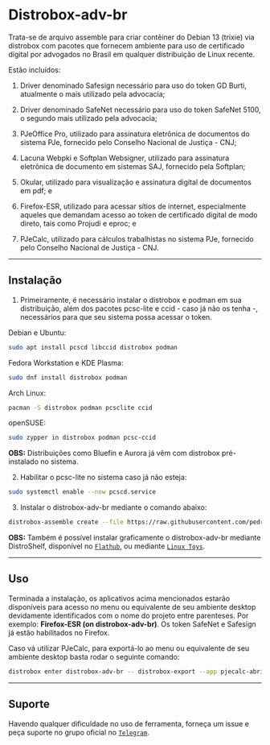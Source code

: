 # Distrobox-adv-br

Trata-se de arquivo assemble para criar contêiner do Debian 13 (trixie) via distrobox com pacotes que fornecem ambiente para uso de certificado digital por advogados no Brasil em qualquer distribuição de Linux recente. 

Estão incluídos:

1) Driver denominado Safesign necessário para uso do token GD Burti, atualmente o mais utilizado pela advocacia;
   
3) Driver denominado SafeNet necessário para uso do token SafeNet 5100, o segundo mais utilizado pela advocacia;

4) PJeOffice Pro, utilizado para assinatura eletrônica de documentos do sistema PJe, fornecido pelo Conselho Nacional de Justiça - CNJ;
   
5) Lacuna Webpki e Softplan Websigner, utilizado para assinatura eletrônica de documento em sistemas SAJ, fornecido pela Softplan;
   
6) Okular, utilizado para visualização e assinatura digital de documentos em pdf; e

7) Firefox-ESR, utilizado para acessar sítios de internet, especialmente aqueles que demandam acesso ao token de certificado digital de modo direto, tais como Projudi e eproc; e

8) PJeCalc, utilizado para cálculos trabalhistas no sistema PJe, fornecido pelo Conselho Nacional de Justiça - CNJ.

---

## Instalação

1. Primeiramente, é necessário instalar o distrobox e podman em sua distribuição, além dos pacotes pcsc-lite e ccid - caso já não os tenha -, necessários para que seu sistema possa acessar o token.

Debian e Ubuntu:

```bash
sudo apt install pcscd libccid distrobox podman
```

Fedora Workstation e KDE Plasma:

```bash
sudo dnf install distrobox podman
```
Arch Linux:
  
```bash
pacman -S distrobox podman pcsclite ccid
```

openSUSE:
```bash
sudo zypper in distrobox podman pcsc-ccid
```

**OBS:** Distribuições como Bluefin e Aurora já vêm com distrobox pré-instalado no sistema.

2. Habilitar o pcsc-lite no sistema caso já não esteja:
   
```bash
sudo systemctl enable --now pcscd.service
```

3. Instalar o distrobox-adv-br mediante o comando abaixo:

```bash
distrobox-assemble create --file https://raw.githubusercontent.com/pedrohqb/distrobox-adv-br/refs/heads/main/distrobox-adv-br
```

**OBS:** Também é possível instalar graficamente o distrobox-adv-br mediante DistroShelf, disponível no [`Flathub`](https://flathub.org/apps/com.ranfdev.DistroShelf), ou mediante [`Linux Toys`](https://github.com/psygreg/linuxtoys).

---

## Uso

Terminada a instalação, os aplicativos acima mencionados estarão disponíveis para acesso no menu ou equivalente de seu ambiente desktop devidamente identificados com o nome do projeto entre parenteses. Por exemplo: **Firefox-ESR (on distrobox-adv-br)**. Os token SafeNet e Safesign já estão habilitados no Firefox.

Caso vá utilizar PJeCalc, para exportá-lo ao menu ou equivalente de seu ambiente desktop basta rodar o seguinte comando:

```bash
distrobox enter distrobox-adv-br -- distrobox-export --app pjecalc-abrir.sh && distrobox enter distrobox-adv-br -- distrobox-export --app pjecalc-instalar-remover.sh
```

---

## Suporte

Havendo qualquer dificuldade no uso de ferramenta, forneça um issue e peça suporte no grupo oficial no [`Telegram`](https://t.me/advogados_linux).
